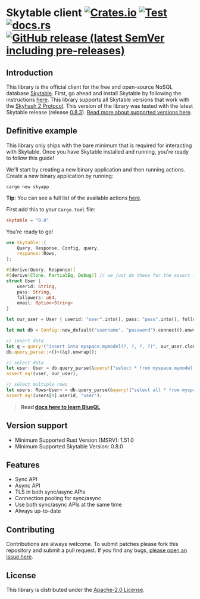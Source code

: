 # Skytable client [![Crates.io](https://img.shields.io/crates/v/skytable?style=flat-square)](https://crates.io/crates/skytable) [![Test](https://github.com/skytable/client-rust/actions/workflows/test.yml/badge.svg)](https://github.com/skytable/client-rust/actions/workflows/test.yml) [![docs.rs](https://img.shields.io/docsrs/skytable?style=flat-square)](https://docs.rs/skytable) [![GitHub release (latest SemVer including pre-releases)](https://img.shields.io/github/v/release/skytable/client-rust?include_prereleases&style=flat-square)](https://github.com/skytable/client-rust/releases)

## Introduction

This library is the official client for the free and open-source NoSQL database [Skytable](https://github.com/skytable/skytable). First, go ahead and install Skytable by following the instructions [here](https://docs.skytable.io/getting-started). This library supports all Skytable versions that work with the [Skyhash 2 Protocol](https://docs.skytable.io/protocol/overview). This version of the library was tested with the latest Skytable release (release [0.8.3](https://github.com/skytable/skytable/releases/v0.8.3)). [Read more about supported versions here](#version-support).

## Definitive example

This library only ships with the bare minimum that is required for interacting with Skytable. Once you have
Skytable installed and running, you're ready to follow this guide!

We'll start by creating a new binary application and then running actions. Create a new binary application
by running:

```shell
cargo new skyapp
```

**Tip**: You can see a full list of the available actions [here](https://docs.skytable.io/actions-overview).

First add this to your `Cargo.toml` file:

```toml
skytable = "0.8"
```

You're ready to go!

```rust
use skytable::{
    Query, Response, Config, query,
    response::Rows,
};

#[derive(Query, Response)]
#[derive(Clone, PartialEq, Debug)] // we just do these for the assert (they are not needed)
struct User {
    userid: String,
    pass: String,
    followers: u64,
    email: Option<String>
}

let our_user = User { userid: "user".into(), pass: "pass".into(), followers: 120, email: None };

let mut db = Config::new_default("username", "password").connect().unwrap();

// insert data
let q = query!("insert into myspace.mymodel(?, ?, ?, ?)", our_user.clone());
db.query_parse::<()>(&q).unwrap();

// select data
let user: User = db.query_parse(&query!("select * from myspace.mymodel where username = ?", &our_user.userid)).unwrap();
assert_eq!(user, our_user);

// select multiple rows
let users: Rows<User> = db.query_parse(&query!("select all * from myspace.mymodel limit ?", 1000u64)).unwrap();
assert_eq!(users[0].userid, "user");
```

> **Read [docs here to learn BlueQL](https://docs.skytable.io/)**


## Version support

- Minimum Supported Rust Version (MSRV): 1.51.0
- Minimum Supported Skytable Version: 0.8.0

## Features

- Sync API
- Async API
- TLS in both sync/async APIs
- Connection pooling for sync/async
- Use both sync/async APIs at the same time
- Always up-to-date

## Contributing

Contributions are always welcome. To submit patches please fork this repository and submit a pull request. If you find any bugs, [please open an issue here](https://github.com/skytable/client-rust/issues/new).

## License

This library is distributed under the [Apache-2.0 License](https://github.com/skytable/client-rust/blob/next/LICENSE).
